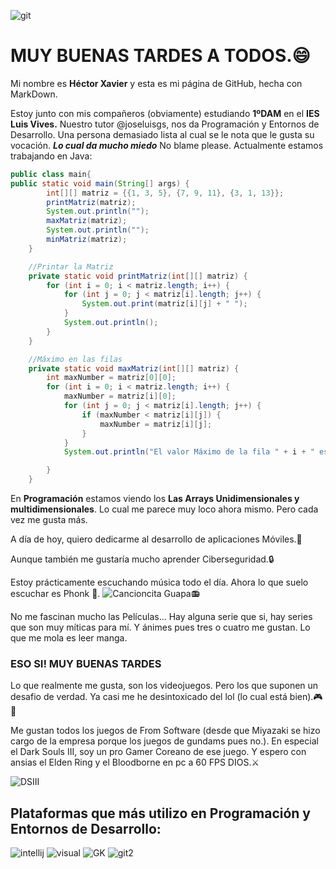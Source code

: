  ![git](https://marketing4ecommerce.net/wp-content/uploads/2018/06/GitHub-logo-2-imagen.jpg)
# MUY BUENAS TARDES A TODOS.😄
  Mi nombre es **Héctor Xavier** y esta es mi página de GitHub, hecha con MarkDown. 
  

 Estoy junto con mis compañeros (obviamente) estudiando **1ºDAM** en el **IES Luis Vives.**
 Nuestro tutor @joseluisgs, nos da Programación y Entornos de Desarrollo. Una persona demasiado lista al cual se le nota que le gusta su vocación.
 ***Lo cual da mucho miedo*** No blame please.
 Actualmente estamos trabajando en Java:
```java
public class main{
public static void main(String[] args) {
        int[][] matriz = {{1, 3, 5}, {7, 9, 11}, {3, 1, 13}};
        printMatriz(matriz);
        System.out.println("");
        maxMatriz(matriz);
        System.out.println("");
        minMatriz(matriz);
    }

    //Printar la Matriz
    private static void printMatriz(int[][] matriz) {
        for (int i = 0; i < matriz.length; i++) {
            for (int j = 0; j < matriz[i].length; j++) {
                System.out.print(matriz[i][j] + " ");
            }
            System.out.println();
        }
    }

    //Máximo en las filas
    private static void maxMatriz(int[][] matriz) {
        int maxNumber = matriz[0][0];
        for (int i = 0; i < matriz.length; i++) {
            maxNumber = matriz[i][0];
            for (int j = 0; j < matriz[i].length; j++) {
                if (maxNumber < matriz[i][j]) {
                    maxNumber = matriz[i][j];
                }
            }
            System.out.println("El valor Máximo de la fila " + i + " es " + maxNumber);

        }
    }
```


En **Programación** estamos viendo los **Las Arrays Unidimensionales y multidimensionales**. Lo cual me parece muy loco ahora mismo.
Pero cada vez me gusta más.


A día de hoy, quiero dedicarme al desarrollo de aplicaciones Móviles.📱

Aunque también me gustaría mucho aprender Ciberseguridad.🔒

Estoy prácticamente escuchando música todo el día. Ahora lo que suelo escuchar es Phonk 🎺. ![Cancioncita Guapa📻](https://www.youtube.com/watch?v=D52kastH1R8)

No me fascinan mucho las Películas... Hay alguna serie que si, hay series que son muy míticas para mí. Y ánimes pues tres o cuatro me gustan. Lo que me mola es leer manga. 
### ESO SI! MUY BUENAS TARDES 

Lo que realmente me gusta, son los videojuegos. Pero los que suponen un desafio de verdad. Ya casi me he desintoxicado del lol (lo cual está bien).🎮🔪

Me gustan todos los juegos de From Software (desde que Miyazaki se hizo cargo de la empresa porque los juegos de gundams pues no.).
En especial el Dark Souls III, soy un pro Gamer Coreano de ese juego. Y espero con ansias el Elden Ring y el Bloodborne en pc a 60 FPS DIOS.⚔️

![DSIII](https://upload.wikimedia.org/wikipedia/commons/c/c5/Dark_Souls_III.jpg)

## Plataformas que más utilizo en Programación y Entornos de Desarrollo:
![intellij](https://static.javatpoint.com/intellij-idea/images/intellij-idea-tutorial.png)
![visual](https://encrypted-tbn0.gstatic.com/images?q=tbn:ANd9GcQ5rAyPfhSHE12jBd-v-SzUp1v2jUEiTovJT98e__YXffLIJKvJLsl0OhrD33Vyc_rE7BU&usqp=CAU)
![GK](https://dashboard.snapcraft.io/site_media/appmedia/2018/01/1.png)
![git2](https://git-scm.com/images/logos/downloads/Git-Icon-Black.png)
  
<!--
**XavierSinPiernas/XavierSinPiernas** is a ✨ _special_ ✨ repository because its `README.md` (this file) appears on your GitHub profile.

Here are some ideas to get you started:

- 🔭 I’m currently working on ...
- 🌱 I’m currently learning ...
- 👯 I’m looking to collaborate on ...
- 🤔 I’m looking for help with ...
- 💬 Ask me about ...
- 📫 How to reach me: ...
- 😄 Pronouns: ...
- ⚡ Fun fact: ...

